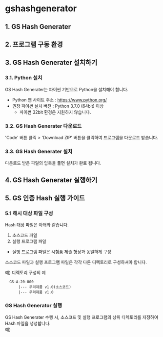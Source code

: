 # gshashgenerator 

## 1. GS Hash Generater

## 2. 프로그램 구동 환경

## 3. GS Hash Generater 설치하기 

### 3.1. Python 설치
GS Hash Generater는 파이썬 기반으로 Python을 설치해야 합니다.  

* Python 웹 사이트 주소 : https://www.python.org/
* 권장 파이썬 설치 버전 : Python 3.7.0 (64bit) 이상
   * 파이썬 32bit 환경은 지원하지 않습니다. 
    
### 3.2. GS Hash Generater 다운로드
'Code' 버튼 클릭 > 'Download ZIP' 버튼을 클릭하여 프로그램을 다운로드 받습니다.

### 3.3. GS Hash Generater 설치
다운로드 받은 파일의 압축을 풀면 설치가 완료 됩니다. 

## 4. GS Hash Generater 실행하기

## 5. GS 인증 Hash 실행 가이드

### 5.1 해시 대상 파일 구성

Hash 대상 파일은 아래와 같습니다.
 1. 소스코드 파일 
 2. 실행 프로그램 파일
   * 실행 프로그램 파일은 시험품 제출 형상과 동일하게 구성
 
소스코드 파일과 실행 프로그램 파일은 각각 다른 디렉토리로 구성하셔아 합니다. 
 
 예) 디렉토리 구성의 예    
``` 
  GS-A-20-000
      |--- 우리제품 v1.0(소스코드)
      |--- 우리제품 v1.0
```

### GS Hash Generator 실행
GS Hash Generater 수행 시, 소스코드 및 실행 프로그램의 상위 디렉토리를 지정하여 Hash 파일을 생성합니다.  
 예) 
 
 
 



